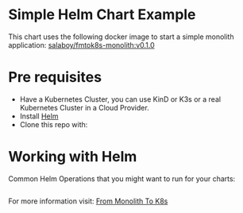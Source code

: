 # Simple Helm Chart Example

This chart uses the following docker image to start a simple monolith application: [salaboy/fmtok8s-monolith:v0.1.0](https://hub.docker.com/r/salaboy/fmtok8s-monolith)

# Pre requisites

- Have a Kubernetes Cluster, you can use KinD or K3s or a real Kubernetes Cluster in a Cloud Provider. 
- Install [Helm](https://helm.sh/docs/intro/install/)
- Clone this repo with: 
# Working with Helm

Common Helm Operations that you might want to run for your charts: 

```

```


For more information visit: [From Monolith To K8s](http://github.com/salaboy/from-monolith-to-k8s)

